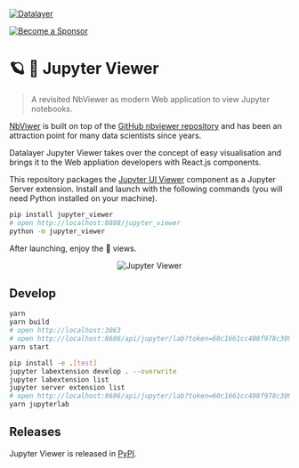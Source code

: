 [![Datalayer](https://assets.datalayer.tech/datalayer-25.svg)](https://datalayer.io)

[![Become a Sponsor](https://img.shields.io/static/v1?label=Become%20a%20Sponsor&message=%E2%9D%A4&logo=GitHub&style=flat&color=1ABC9C)](https://github.com/sponsors/datalayer)

# 🪐 👀 Jupyter Viewer

> A revisited NbViewer as modern Web application to view Jupyter notebooks.

[NbViwer](https://nbviewer.org) is built on top of the [GitHub nbviewer repository](https://github.com/jupyter/nbviewer) and has been an attraction point for many data scientists since years.

Datalayer Jupyter Viewer takes over the concept of easy visualisation and brings it to the Web appliation developers with React.js components.

This repository packages the [Jupyter UI Viewer](https://jupyter-ui.datalayer.tech/docs/components/viewer) component as a Jupyter Server extension. Install and launch with the following commands (you will need Python installed on your machine).

```bash
pip install jupyter_viewer
# open http://localhost:8888/jupyter_viewer
python -m jupyter_viewer
```

After launching, enjoy the 👀 views.

<div align="center" style="text-align: center">
  <img alt="Jupyter Viewer" src="https://datalayer-jupyter-examples.s3.amazonaws.com/jupyter-viewer.gif" />
</div>

## Develop

```bash
yarn
yarn build
# open http://localhost:3063
# open http://localhost:8686/api/jupyter/lab?token=60c1661cc408f978c309d04157af55c9588ff9557c9380e4fb50785750703da6
yarn start
```

```bash
pip install -e .[test]
jupyter labextension develop . --overwrite
jupyter labextension list
jupyter server extension list
# open http://localhost:8686/api/jupyter/lab?token=60c1661cc408f978c309d04157af55c9588ff9557c9380e4fb50785750703da6
yarn jupyterlab
```

## Releases

Jupyter Viewer is released in [PyPI](https://pypi.org/project/jupyter-viewer).
